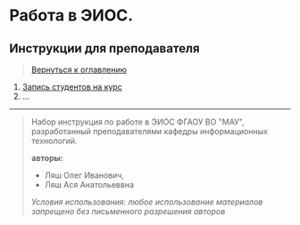 # Работа в ЭИОС. 

## Инструкции для преподавателя

> [Вернуться к оглавлению](../index.md)

1. [Запись студентов на курс](enrol_students.md)
2. ...

---

> Набор инструкция по работе в ЭИОС ФГАОУ ВО "МАУ", разработанный преподавателями кафедры информационных технологий.
> 
> **авторы:** 
>   - Ляш Олег Иванович, 
>   - Ляш Ася Анатольеввна
> 
>  *Условия использования: любое использование материалов запрещено без письменного разрешения авторов*